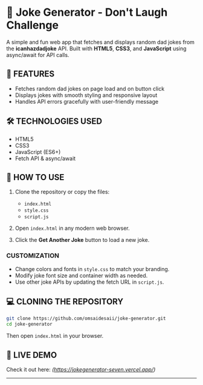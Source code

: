 # 🎯 Joke Generator - Don't Laugh Challenge

A simple and fun web app that fetches and displays random dad jokes from the **icanhazdadjoke** API. Built with **HTML5**, **CSS3**, and **JavaScript** using async/await for API calls.

## 🚀 FEATURES

- Fetches random dad jokes on page load and on button click
- Displays jokes with smooth styling and responsive layout
- Handles API errors gracefully with user-friendly message

## 🛠️ TECHNOLOGIES USED

- HTML5
- CSS3
- JavaScript (ES6+)
- Fetch API & async/await

## 🔧 HOW TO USE

1. Clone the repository or copy the files:
   - `index.html`
   - `style.css`
   - `script.js`

2. Open `index.html` in any modern web browser.

3. Click the **Get Another Joke** button to load a new joke.

### **CUSTOMIZATION**

- Change colors and fonts in `style.css` to match your branding.
- Modify joke font size and container width as needed.
- Use other joke APIs by updating the fetch URL in `script.js`.

## 💻 CLONING THE REPOSITORY

```bash
git clone https://github.com/omsaidesaii/joke-generator.git
cd joke-generator
```

Then open `index.html` in your browser.

## 📌 LIVE DEMO

Check it out here: *(https://jokegenerator-seven.vercel.app/)*

---
